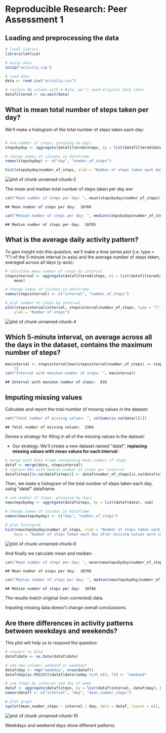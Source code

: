# Reproducible Research: Peer Assessment 1

## Loading and preprocessing the data


```r
# loadl library
library(lattice)

# unzip data
unzip("activity.zip")

# read data
data <- read.csv("activity.csv")

# replace NA values with 0 Note: we'll need original data later
datafiltered <- na.omit(data)
```


## What is mean total number of steps taken per day?

We'll make a histogram of the total number of steps taken each day:


```r

# sum number of steps, grouping by days
stepsbyday <- aggregate(datafiltered$steps, by = list(datafiltered$date), sum)

# change names of columns in dataframe
names(stepsbyday) <- c("day", "number_of_steps")

hist(stepsbyday$number_of_steps, xlab = "Number of steps taken each day", main = "Number of steps taken each day")
```

![plot of chunk unnamed-chunk-2](figure/unnamed-chunk-2.png) 


The mean and median total number of steps taken per day are:


```r
cat("Mean number of steps per day: ", mean(stepsbyday$number_of_steps))
```

```
## Mean number of steps per day:  10766
```

```r
cat("Median number of steps per day: ", median(stepsbyday$number_of_steps))
```

```
## Median number of steps per day:  10765
```


## What is the average daily activity pattern?

To gain insight into this question, we'll make a time series plot (i.e. type = "l") of the 5-minute interval (x-axis)
and the average number of steps taken, averaged across all days (y-axis):


```r
# calculate mean number of steps by interval
stepsinterval <- aggregate(datafiltered$steps, by = list(datafiltered$interval), 
    mean)

# change names of columns in dataframe
names(stepsinterval) <- c("interval", "number_of_steps")

# plot number of steps by interval
plot(stepsinterval$interval, stepsinterval$number_of_steps, type = "l", xlab = "Interval", 
    ylab = "Number of steps")
```

![plot of chunk unnamed-chunk-4](figure/unnamed-chunk-4.png) 

## Which 5-minute interval, on average across all the days in the dataset, contains the maximum number of steps?


```r
maxinterval <- stepsinterval[max(stepsinterval$number_of_steps) == stepsinterval$number_of_steps, 
    1]
cat("Interval with maximun number of steps: ", maxinterval)
```

```
## Interval with maximun number of steps:  835
```


## Imputing missing values

Calculate and report the total number of missing values in the dataset:


```r
cat("Total number of missing values: ", colSums(is.na(data))[1])
```

```
## Total number of missing values:  2304
```


Devise a strategy for filling in all of the missing values in the dataset:

- Our strategy: We'll create a new dataset named "dataf", <b> replacing missing values with mean values for each interval</b> :


```r
# merge with data frame containing mean number of steps
dataf <- merge(data, stepsinterval)
# replace NAs with median number of steps per interval
dataf$steps[is.na(dataf$steps)] <- dataf$number_of_steps[is.na(dataf$steps)]
```


Then, we make a histogram of the total number of steps taken each day, using "dataf" dataframe:


```r
# sum number of steps, grouping by days
newstepsbyday <- aggregate(dataf$steps, by = list(dataf$date), sum)

# change names of columns in dataframe
names(newstepsbyday) <- c("day", "number_of_steps")

# plot histogram
hist(newstepsbyday$number_of_steps, xlab = "Number of steps taken each day", 
    main = "Number of steps taken each day after missing values were imputed")
```

![plot of chunk unnamed-chunk-8](figure/unnamed-chunk-8.png) 


And finally we calculate mean and median:


```r
cat("Mean number of steps per day: ", mean(newstepsbyday$number_of_steps))
```

```
## Mean number of steps per day:  10766
```

```r
cat("Median number of steps per day: ", median(newstepsbyday$number_of_steps))
```

```
## Median number of steps per day:  10766
```


The results match original (non-corrected) data.

Imputing missing data doesn't change overall conclussions.

## Are there differences in activity patterns between weekdays and weekends?

This plot will help us to respond the question:


```r
# convert to date
dataf$date <- as.Date(dataf$date)

# add new column: weekend or weekday?
dataf$day <- rep("weekday", nrow(dataf))
dataf$day[as.POSIXlt(dataf$date)$wday %in% c(6, 7)] <- "weekend"

# sum steps by interval and day of week
dataf <- aggregate(dataf$steps, by = list(dataf$interval, dataf$day), mean)
names(dataf) <- c("interval", "day", "mean_number_steps")

# plot graph
xyplot(mean_number_steps ~ interval | day, data = dataf, layout = c(1, 2), type = "l")
```

![plot of chunk unnamed-chunk-10](figure/unnamed-chunk-10.png) 


Weekdays and weekend days show different patterns.


